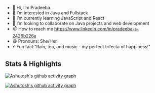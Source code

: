 - 👋 Hi, I’m Pradeeba
- 👀 I’m interested in Java and Fullstack
- 🌱 I’m currently learning JavaScript and React
- 💞️ I’m looking to collaborate on Java projects and web development
- 📫 How to reach me https://www.linkedin.com/in/pradeeba-s-2426b226a
- 😄 Pronouns: She/Her
- ⚡ Fun fact:"Rain, tea, and music - my perfect trifecta of happiness!"

<!---
Pradeeba03/Pradeeba03 is a ✨ special ✨ repository because its `README.md` (this file) appears on your GitHub profile.
You can click the Preview link to take a look at your changes.
--->
## Stats & Highlights
[![Ashutosh's github activity graph](https://github-readme-activity-graph.vercel.app/graph?username=Pradeeba03&bg_color=00241b&color=bc94ba&line=14c2bf&point=d4e9f2&area=true&hide_border=true)](https://github.com/ashutosh00710/github-readme-activity-graph)

[![Ashutosh's github activity graph](https://github-readme-activity-graph.vercel.app/graph?username=Pradeeba03&bg_color=00241b&color=bc94ba&line=14c2bf&point=d4e9f2&area=true&hide_border=true)](https://github.com/ashutosh00710/github-readme-activity-graph)
